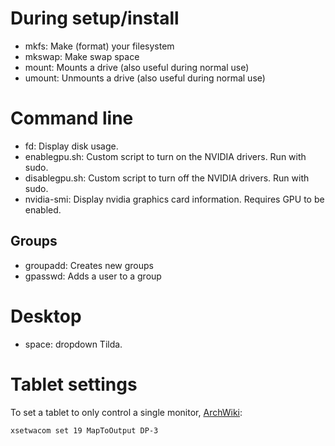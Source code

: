 # During setup/install

- mkfs: Make (format) your filesystem
- mkswap: Make swap space
- mount: Mounts a drive (also useful during normal use)
- umount: Unmounts a drive (also useful during normal use)

# Command line

- fd: Display disk usage.
- enablegpu.sh: Custom script to turn on the NVIDIA drivers. Run with sudo.
- disablegpu.sh: Custom script to turn off the NVIDIA drivers. Run with sudo.
- nvidia-smi: Display nvidia graphics card information. Requires GPU to be enabled.

## Groups

- groupadd: Creates new groups
- gpasswd: Adds a user to a group

# Desktop

- <Control>space: dropdown Tilda.

# Tablet settings

To set a tablet to only control a single monitor, [ArchWiki](https://wiki.archlinux.org/index.php/wacom_tablet#xrandr_setup):

```
xsetwacom set 19 MapToOutput DP-3
```
